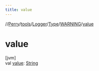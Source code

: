 ```yaml
---
title: value
---
```

//[Perry](../../../../../index.html)/[tools](../../../index.html)/[Logger](../../index.html)/[Type](../index.html)/[WARNING](index.html)/[value](value.html)



# value



[jvm]\
val [value](value.html): [String](https://kotlinlang.org/api/latest/jvm/stdlib/kotlin/-string/index.html)




